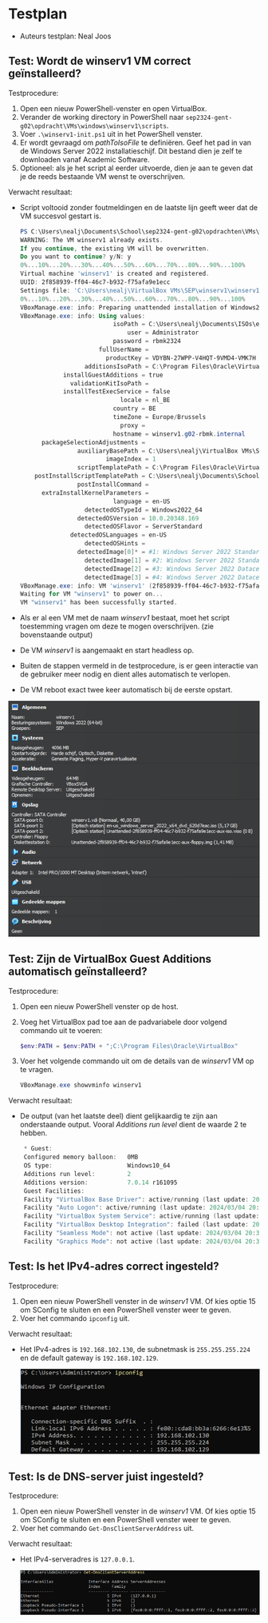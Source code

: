 # Testplan

- Auteurs testplan: Neal Joos

## Test: Wordt de winserv1 VM correct geïnstalleerd?

Testprocedure:

1. Open een nieuw PowerShell-venster en open VirtualBox.
2. Verander de working directory in PowerShell naar `sep2324-gent-g02\opdracht\VMs\windows\winserv1\scripts`.
3. Voer `.\winserv1-init.ps1` uit in het PowerShell venster.
4. Er wordt gevraagd om _pathToIsoFile_ te definiëren. Geef het pad in van de Windows Server 2022 installatieschijf. Dit bestand dien je zelf te downloaden vanaf Academic Software.
5. Optioneel: als je het script al eerder uitvoerde, dien je aan te geven dat je de reeds bestaande VM wenst te overschrijven.

Verwacht resultaat:

- Script voltooid zonder foutmeldingen en de laatste lijn geeft weer dat de VM succesvol gestart is.

  ```powershell
  PS C:\Users\nealj\Documents\School\sep2324-gent-g02\opdrachten\VMs\windows\winserv1\scripts> .\winserv1-init.ps1 'c:\Users\nealj\Documents\ISOs\en-us_windows_server_2022_x64_dvd_620d7eac.iso'
  WARNING: The VM winserv1 already exists.
  If you continue, the existing VM will be overwritten.
  Do you want to continue? y/N: y
  0%...10%...20%...30%...40%...50%...60%...70%...80%...90%...100%
  Virtual machine 'winserv1' is created and registered.
  UUID: 2f858939-ff04-46c7-b932-f75afa9e1ecc
  Settings file: 'C:\Users\nealj\VirtualBox VMs\SEP\winserv1\winserv1.vbox'
  0%...10%...20%...30%...40%...50%...60%...70%...80%...90%...100%
  VBoxManage.exe: info: Preparing unattended installation of Windows2022_64 in machine 'winserv1' (2f858939-ff04-46c7-b932-f75afa9e1ecc).
  VBoxManage.exe: info: Using values:
                            isoPath = C:\Users\nealj\Documents\ISOs\en-us_windows_server_2022_x64_dvd_620d7eac.iso
                                user = Administrator
                            password = rbmk2324
                        fullUserName =
                          productKey = VDYBN-27WPP-V4HQT-9VMD4-VMK7H
                    additionsIsoPath = C:\Program Files\Oracle\VirtualBox/VBoxGuestAdditions.iso
              installGuestAdditions = true
                validationKitIsoPath =
              installTestExecService = false
                              locale = nl_BE
                            country = BE
                            timeZone = Europe/Brussels
                              proxy =
                            hostname = winserv1.g02-rbmk.internal
        packageSelectionAdjustments =
                  auxiliaryBasePath = C:\Users\nealj\VirtualBox VMs\SEP\winserv1\Unattended-2f858939-ff04-46c7-b932-f75afa9e1ecc-
                          imageIndex = 1
                  scriptTemplatePath = C:\Program Files\Oracle\VirtualBox\UnattendedTemplates\win_nt6_unattended.xml
      postInstallScriptTemplatePath = C:\Users\nealj\Documents\School\sep2324-gent-g02\opdrachten\VMs\windows\winserv1\scripts\winserv1-post-install.cmd
                  postInstallCommand =
        extraInstallKernelParameters =
                            language = en-US
                    detectedOSTypeId = Windows2022_64
                  detectedOSVersion = 10.0.20348.169
                    detectedOSFlavor = ServerStandard
                detectedOSLanguages = en-US
                    detectedOSHints =
                  detectedImage[0]* = #1: Windows Server 2022 Standard (10.0.20348.169 / x64 / en-US)
                    detectedImage[1] = #2: Windows Server 2022 Standard (Desktop Experience) (10.0.20348.169 / x64 / en-US)
                    detectedImage[2] = #3: Windows Server 2022 Datacenter (10.0.20348.169 / x64 / en-US)
                    detectedImage[3] = #4: Windows Server 2022 Datacenter (Desktop Experience) (10.0.20348.169 / x64 / en-US)
  VBoxManage.exe: info: VM 'winserv1' (2f858939-ff04-46c7-b932-f75afa9e1ecc) is ready to be started (e.g. VBoxManage startvm).
  Waiting for VM "winserv1" to power on...
  VM "winserv1" has been successfully started.
  ```

- Als er al een VM met de naam _winserv1_ bestaat, moet het script toestemming vragen om deze te mogen overschrijven. (zie bovenstaande output)
- De VM _winserv1_ is aangemaakt en start headless op.
- Buiten de stappen vermeld in de testprocedure, is er geen interactie van de gebruiker meer nodig en dient alles automatisch te verlopen.
- De VM reboot exact twee keer automatisch bij de eerste opstart.

<!-- Voeg hier eventueel een screenshot van het verwachte resultaat in. -->

![Screenshot output VirtualBox](./img/testplan-winserv1-img1.png)

## Test: Zijn de VirtualBox Guest Additions automatisch geïnstalleerd?

Testprocedure:

1. Open een nieuw PowerShell venster op de host.
2. Voeg het VirtualBox pad toe aan de padvariabele door volgend commando uit te voeren:

   ```powershell
   $env:PATH = $env:PATH + ";C:\Program Files\Oracle\VirtualBox"
   ```

3. Voer het volgende commando uit om de details van de _winserv1_ VM op te vragen.

   ```powershell
   VBoxManage.exe showvminfo winserv1
   ```

Verwacht resultaat:

- De output (van het laatste deel) dient gelijkaardig te zijn aan onderstaande output. Vooral _Additions run level_ dient de waarde 2 te hebben.

  ```powershell
   * Guest:
   Configured memory balloon:   0MB
   OS type:                     Windows10_64
   Additions run level:         2
   Additions version:           7.0.14 r161095
   Guest Facilities:
   Facility "VirtualBox Base Driver": active/running (last update: 2024/03/04 20:30:26 UTC)
   Facility "Auto Logon": active/running (last update: 2024/03/04 20:30:30 UTC)
   Facility "VirtualBox System Service": active/running (last update: 2024/03/04 20:30:28 UTC)
   Facility "VirtualBox Desktop Integration": failed (last update: 2024/03/04 20:32:13 UTC)
   Facility "Seamless Mode": not active (last update: 2024/03/04 20:30:42 UTC)
   Facility "Graphics Mode": not active (last update: 2024/03/04 20:30:26 UTC)
  ```

<!-- Voeg hier eventueel een screenshot van het verwachte resultaat in. -->

## Test: Is het IPv4-adres correct ingesteld?

Testprocedure:

1. Open een nieuw PowerShell venster in de _winserv1_ VM. Of kies optie 15 om SConfig te sluiten en een PowerShell venster weer te geven.
2. Voer het commando `ipconfig` uit.

Verwacht resultaat:

- Het IPv4-adres is `192.168.102.130`, de subnetmask is `255.255.255.224` en de default gateway is `192.168.102.129`.

  ![Screenshot output PowerShell](./img/testplan-winserv1-img2.png)

## Test: Is de DNS-server juist ingesteld?

Testprocedure:

1. Open een nieuw PowerShell venster in de _winserv1_ VM. Of kies optie 15 om SConfig te sluiten en een PowerShell venster weer te geven.
2. Voer het commando `Get-DnsClientServerAddress` uit.

Verwacht resultaat:

- Het IPv4-serveradres is `127.0.0.1`.

  ![Screenshot output PowerShell](./img/testplan-winserv1-img3.png)
